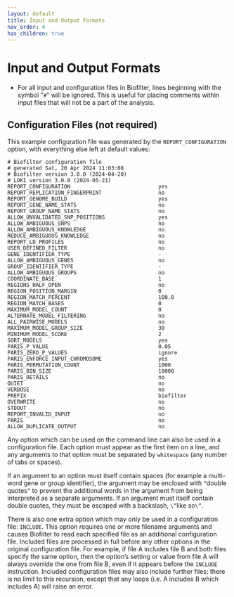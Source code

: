 ```yaml
---
layout: default
title: Input and Output Formats
nav_order: 4
has_children: true
---
```


# Input and Output Formats
* For all input and configuration files in Biofilter, lines beginning with the symbol "`#`" will be ignored. This is useful for
placing comments within input files that will not be a part of the analysis.

## Configuration Files (not required)
This example configuration file was generated by the `REPORT_CONFIGURATION` option, with
everything else left at default values:
```
# Biofilter configuration file
# generated Sat, 20 Apr 2024 11:03:08
# Biofilter version 3.0.0 (2024-04-20)
# LOKI version 3.0.0 (2024-05-21)
REPORT_CONFIGURATION                            yes
REPORT_REPLICATION_FINGERPRINT                  no
REPORT_GENOME_BUILD                             yes
REPORT_GENE_NAME_STATS                          no
REPORT_GROUP_NAME_STATS                         no
ALLOW_UNVALIDATED_SNP_POSITIONS                 yes
ALLOW_AMBIGUOUS_SNPS                            no
ALLOW_AMBIGUOUS_KNOWLEDGE                       no
REDUCE_AMBIGUOUS_KNOWLEDGE                      no
REPORT_LD_PROFILES                              no
USER_DEFINED_FILTER                             no
GENE_IDENTIFIER_TYPE                            -
ALLOW_AMBIGUOUS_GENES                           no
GROUP_IDENTIFIER_TYPE                           -
ALLOW_AMBIGUOUS_GROUPS                          no
COORDINATE_BASE                                 1
REGIONS_HALF_OPEN                               no
REGION_POSITION_MARGIN                          0
REGION_MATCH_PERCENT                            100.0
REGION_MATCH_BASES                              0
MAXIMUM_MODEL_COUNT                             0
ALTERNATE_MODEL_FILTERING                       no
ALL_PAIRWISE_MODELS                             no
MAXIMUM_MODEL_GROUP_SIZE                        30
MINIMUM_MODEL_SCORE                             2
SORT_MODELS                                     yes
PARIS_P_VALUE                                   0.05
PARIS_ZERO_P_VALUES                             ignore
PARIS_ENFORCE_INPUT_CHROMOSOME                  yes
PARIS_PERMUTATION_COUNT                         1000
PARIS_BIN_SIZE                                  10000
PARIS_DETAILS                                   no
QUIET                                           no
VERBOSE                                         no
PREFIX                                          biofilter
OVERWRITE                                       no
STDOUT                                          no
REPORT_INVALID_INPUT                            no
PARIS                                           no
ALLOW_DUPLICATE_OUTPUT                          no
```

Any option which can be used on the command line can also be used in a configuration file. Each option
must appear as the first item on a line, and any arguments to that option must be separated by `whitespace`
(any number of tabs or spaces).

If an argument to an option must itself contain spaces (for example a multi-word gene or group
identifier), the argument may be enclosed with `“`double quotes`”` to prevent the additional words in the
argument from being interpreted as a separate arguments. If an argument must itself contain double
quotes, they must be escaped with a backslash, `\”`like so`\”`.

There is also one extra option which may only be used in a configuration file: `INCLUDE`. This option
requires one or more filename arguments and causes Biofilter to read each specified file as an additional
configuration file. Included files are processed in full before any other options in the original
configuration file. For example, if file A includes file B and both files specify the same option, then the
option’s setting or value from file A will always override the one from file B, even if it appears before
the `INCLUDE` instruction. Included configuration files may also include further files; there is no limit to
this recursion, except that any loops (i.e. A includes B which includes A) will raise an error.

